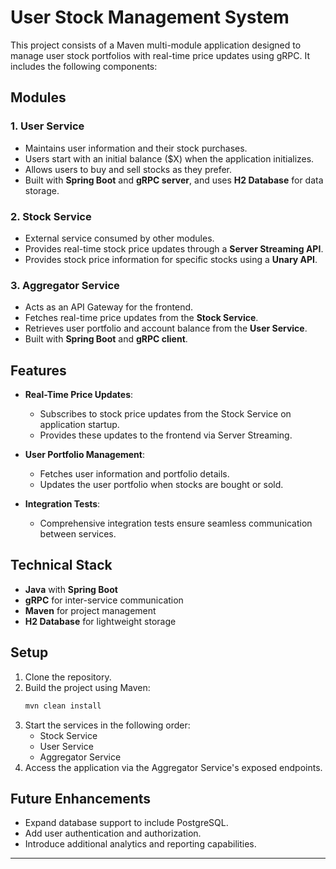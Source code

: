 # User Stock Management System

This project consists of a Maven multi-module application designed to manage user stock portfolios with real-time price updates using gRPC. It includes the following components:

## Modules

### 1. **User Service**
- Maintains user information and their stock purchases.
- Users start with an initial balance ($X) when the application initializes.
- Allows users to buy and sell stocks as they prefer.
- Built with **Spring Boot** and **gRPC server**, and uses **H2 Database** for data storage.

### 2. **Stock Service**
- External service consumed by other modules.
- Provides real-time stock price updates through a **Server Streaming API**.
- Provides stock price information for specific stocks using a **Unary API**.

### 3. **Aggregator Service**
- Acts as an API Gateway for the frontend.
- Fetches real-time price updates from the **Stock Service**.
- Retrieves user portfolio and account balance from the **User Service**.
- Built with **Spring Boot** and **gRPC client**.

## Features

- **Real-Time Price Updates**:
  - Subscribes to stock price updates from the Stock Service on application startup.
  - Provides these updates to the frontend via Server Streaming.

- **User Portfolio Management**:
  - Fetches user information and portfolio details.
  - Updates the user portfolio when stocks are bought or sold.

- **Integration Tests**:
  - Comprehensive integration tests ensure seamless communication between services.

## Technical Stack
- **Java** with **Spring Boot**
- **gRPC** for inter-service communication
- **Maven** for project management
- **H2 Database** for lightweight storage

## Setup

1. Clone the repository.
2. Build the project using Maven:
   ```bash
   mvn clean install
   ```
3. Start the services in the following order:
   - Stock Service
   - User Service
   - Aggregator Service
4. Access the application via the Aggregator Service's exposed endpoints.

## Future Enhancements
- Expand database support to include PostgreSQL.
- Add user authentication and authorization.
- Introduce additional analytics and reporting capabilities.

---
